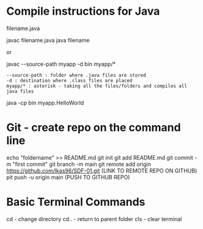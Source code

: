 # Compile instructions for Java
filename.java

javac filename.java
java filename

or 

javac --source-path myapp -d bin myapp/*
    
    --source-path : folder where .java files are stored
    -d : destination where .class files are placed
    myapp/* : asterisk - taking all the files/folders and compiles all java files

java -cp bin myapp.HelloWorld 

# Git - create repo on the command line
echo "foldername" >> README.md
git init
git add README.md
git commit -m "first commit"
git branch -m main
git remote add origin https://github.com/lkas96/SDF-01.git (LINK TO REMOTE REPO ON GITHUB)
pit push -u origin main (PUSH TO GITHUB REPO)

# Basic Terminal Commands
cd - change directory
cd.. - return to parent folder
cls - clear terminal

